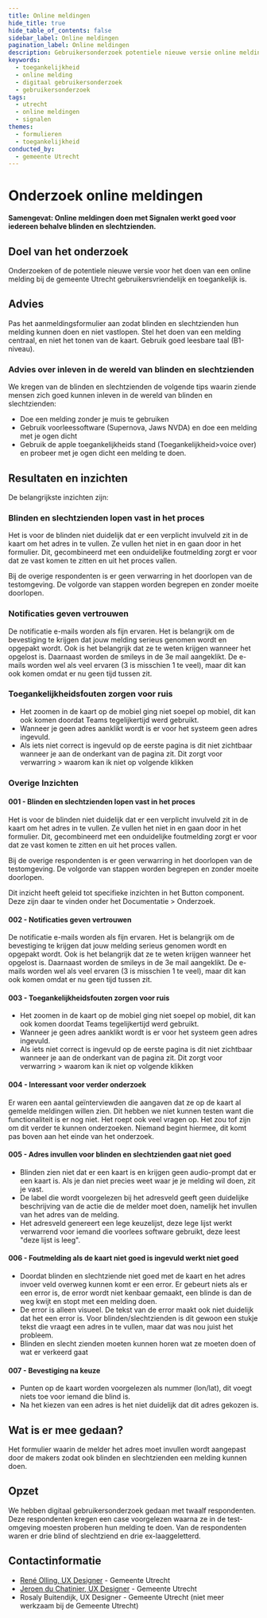 ```yaml
---
title: Online meldingen
hide_title: true
hide_table_of_contents: false
sidebar_label: Online meldingen
pagination_label: Online meldingen
description: Gebruikersonderzoek potentiele nieuwe versie online melding bij de gemeente Utrecht.
keywords:
  - toegankelijkheid
  - online melding
  - digitaal gebruikersonderzoek
  - gebruikersonderzoek
tags:
  - utrecht
  - online meldingen
  - signalen
themes:
  - formulieren
  - toegankelijkheid
conducted_by:
  - gemeente Utrecht
---
```


<!-- @license CC0-1.0 -->

# Onderzoek online meldingen

**Samengevat: Online meldingen doen met Signalen werkt goed voor iedereen behalve blinden en slechtzienden.**

## Doel van het onderzoek

Onderzoeken of de potentiele nieuwe versie voor het doen van een online melding bij de gemeente Utrecht gebruikersvriendelijk en toegankelijk is.

## Advies

Pas het aanmeldingsformulier aan zodat blinden en slechtzienden hun melding kunnen doen en niet vastlopen. Stel het doen van een melding centraal, en niet het tonen van de kaart. Gebruik goed leesbare taal (B1-niveau).

### Advies over inleven in de wereld van blinden en slechtzienden

We kregen van de blinden en slechtzienden de volgende tips waarin ziende mensen zich goed kunnen inleven in de wereld van blinden en slechtzienden:

- Doe een melding zonder je muis te gebruiken
- Gebruik voorleessoftware (Supernova, Jaws NVDA) en doe een melding met je ogen dicht
- Gebruik de apple toegankelijkheids stand (Toegankelijkheid>voice over) en probeer met je ogen dicht een melding te doen.

## Resultaten en inzichten

De belangrijkste inzichten zijn:

### Blinden en slechtzienden lopen vast in het proces

Het is voor de blinden niet duidelijk dat er een verplicht invulveld zit in de kaart om het adres in te vullen. Ze vullen het niet in en gaan door in het formulier. Dit, gecombineerd met een onduidelijke foutmelding zorgt er voor dat ze vast komen te zitten en uit het proces vallen.

Bij de overige respondenten is er geen verwarring in het doorlopen van de testomgeving. De volgorde van stappen worden begrepen en zonder moeite doorlopen.

### Notificaties geven vertrouwen

De notificatie e-mails worden als fijn ervaren. Het is belangrijk om de bevestiging te krijgen dat jouw melding serieus genomen wordt en opgepakt wordt. Ook is het belangrijk dat ze te weten krijgen wanneer het opgelost is. Daarnaast worden de smileys in de 3e mail aangeklikt. De e-mails worden wel als veel ervaren (3 is misschien 1 te veel), maar dit kan ook komen omdat er nu geen tijd tussen zit.

### Toegankelijkheidsfouten zorgen voor ruis

- Het zoomen in de kaart op de mobiel ging niet soepel op mobiel, dit kan ook komen doordat Teams tegelijkertijd werd gebruikt.
- Wanneer je geen adres aanklikt wordt is er voor het systeem geen adres ingevuld.
- Als iets niet correct is ingevuld op de eerste pagina is dit niet zichtbaar wanneer je aan de onderkant van de pagina zit. Dit zorgt voor verwarring > waarom kan ik niet op volgende klikken

### Overige Inzichten

#### 001 - Blinden en slechtzienden lopen vast in het proces

Het is voor de blinden niet duidelijk dat er een verplicht invulveld zit in de kaart om het adres in te vullen. Ze vullen het niet in en gaan door in het formulier. Dit, gecombineerd met een onduidelijke foutmelding zorgt er voor dat ze vast komen te zitten en uit het proces vallen.

Bij de overige respondenten is er geen verwarring in het doorlopen van de testomgeving. De volgorde van stappen worden begrepen en zonder moeite doorlopen.

Dit inzicht heeft geleid tot specifieke inzichten in het Button component. Deze zijn daar te vinden onder het Documentatie > Onderzoek.

#### 002 - Notificaties geven vertrouwen

De notificatie e-mails worden als fijn ervaren. Het is belangrijk om de bevestiging te krijgen dat jouw melding serieus genomen wordt en opgepakt wordt. Ook is het belangrijk dat ze te weten krijgen wanneer het opgelost is. Daarnaast worden de smileys in de 3e mail aangeklikt. De e-mails worden wel als veel ervaren (3 is misschien 1 te veel), maar dit kan ook komen omdat er nu geen tijd tussen zit.

#### 003 - Toegankelijkheidsfouten zorgen voor ruis

- Het zoomen in de kaart op de mobiel ging niet soepel op mobiel, dit kan ook komen doordat Teams tegelijkertijd werd gebruikt.
- Wanneer je geen adres aanklikt wordt is er voor het systeem geen adres ingevuld.
- Als iets niet correct is ingevuld op de eerste pagina is dit niet zichtbaar wanneer je aan de onderkant van de pagina zit. Dit zorgt voor verwarring > waarom kan ik niet op volgende klikken

#### 004 - Interessant voor verder onderzoek

Er waren een aantal geïnterviewden die aangaven dat ze op de kaart al gemelde meldingen willen zien. Dit hebben we niet kunnen testen want die functionaliteit is er nog niet. Het roept ook veel vragen op. Het zou tof zijn om dit verder te kunnen onderzoeken. Niemand begint hiermee, dit komt pas boven aan het einde van het onderzoek.

#### 005 - Adres invullen voor blinden en slechtzienden gaat niet goed

- Blinden zien niet dat er een kaart is en krijgen geen audio-prompt dat er een kaart is. Als je dan niet precies weet waar je je melding wil doen, zit je vast.
- De label die wordt voorgelezen bij het adresveld geeft geen duidelijke beschrijving van de actie die de melder moet doen, namelijk het invullen van het adres van de melding.
- Het adresveld genereert een lege keuzelijst, deze lege lijst werkt verwarrend voor iemand die voorlees software gebruikt, deze leest "deze lijst is leeg".

#### 006 - Foutmelding als de kaart niet goed is ingevuld werkt niet goed

- Doordat blinden en slechtziende niet goed met de kaart en het adres invoer veld overweg kunnen komt er een error. Er gebeurt niets als er een error is, de error wordt niet kenbaar gemaakt, een blinde is dan de weg kwijt en stopt met een melding doen.
- De error is alleen visueel. De tekst van de error maakt ook niet duidelijk dat het een error is. Voor blinden/slechtzienden is dit gewoon een stukje tekst die vraagt een adres in te vullen, maar dat was nou juist het probleem.
- Blinden en slecht zienden moeten kunnen horen wat ze moeten doen of wat er verkeerd gaat

#### 007 - Bevestiging na keuze

- Punten op de kaart worden voorgelezen als nummer (lon/lat), dit voegt niets toe voor iemand die blind is.
- Na het kiezen van een adres is het niet duidelijk dat dit adres gekozen is.

## Wat is er mee gedaan?

Het formulier waarin de melder het adres moet invullen wordt aangepast door de makers zodat ook blinden en slechtzienden een melding kunnen doen.

## Opzet

We hebben digitaal gebruikersonderzoek gedaan met twaalf respondenten. Deze respondenten kregen een case voorgelezen waarna ze in de test-omgeving moesten proberen hun melding te doen.
Van de respondenten waren er drie blind of slechtziend en drie ex-laaggeletterd.

## Contactinformatie

- [René Olling, UX Designer](mailto:r.olling@utrecht.nl) - Gemeente Utrecht
- [Jeroen du Chatinier, UX Designer](mailto:j.du.chatinier@utrecht.nl) - Gemeente Utrecht
- Rosaly Buitendijk, UX Designer - Gemeente Utrecht (niet meer werkzaam bij de Gemeente Utrecht)
